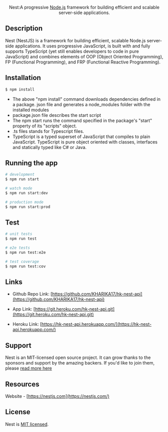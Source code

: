 

  <p align="center">Nest:A progressive <a href="http://nodejs.org" target="_blank">Node.js</a> framework for building efficient and scalable server-side applications.</p>
    <p align="center">


## Description

Nest (NestJS) is a framework for building efficient, scalable Node.js server-side applications. It uses progressive JavaScript, is built with and fully supports TypeScript (yet still enables developers to code in pure JavaScript) and combines elements of OOP (Object Oriented Programming), FP (Functional Programming), and FRP (Functional Reactive Programming).

## Installation

```bash
$ npm install
```
- The above "npm install" command downloads dependencies defined in a package. json file and generates a node_modules folder with the installed modules
- package.json file describes the start script
- The npm start runs the command specified in the package's "start" property of its "scripts" object.
- .ts files stands for Typescript files.
- TypeScript is a typed superset of JavaScript that compiles to plain JavaScript. TypeScript is pure object oriented with classes, interfaces and statically typed like C# or       Java.


## Running the app

```bash
# development
$ npm run start

# watch mode
$ npm run start:dev

# production mode
$ npm run start:prod
```

## Test

```bash
# unit tests
$ npm run test

# e2e tests
$ npm run test:e2e

# test coverage
$ npm run test:cov
```
## Links
- Github Repo Link:
[https://github.com/KHARIKA17/hk-nest-api](https://github.com/KHARIKA17/hk-nest-api)

- App Link:
[https://git.heroku.com/hk-nest-api.git](https://git.heroku.com/hk-nest-api.git)

- Heroku Link:
[https://hk-nest-api.herokuapp.com/](https://hk-nest-api.herokuapp.com/)

## Support

Nest is an MIT-licensed open source project. It can grow thanks to the sponsors and support by the amazing backers. If you'd like to join them, please [read more here](https://docs.nestjs.com/support)

## Resources

Website - [https://nestjs.com](https://nestjs.com/)

## License

Nest is [MIT licensed](LICENSE).
